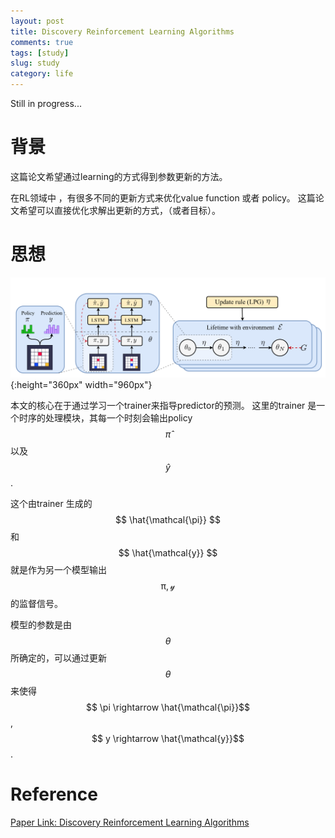 ```yaml
---
layout: post
title: Discovery Reinforcement Learning Algorithms
comments: true
tags: [study]
slug: study
category: life
---
```





Still in progress...

# 背景

这篇论文希望通过learning的方式得到参数更新的方法。

在RL领域中 ，有很多不同的更新方式来优化value function 或者 policy。
这篇论文希望可以直接优化求解出更新的方式，（或者目标）。
# 思想

![](/images/2020-07-29-LPG.png){:height="360px" width="960px"}

本文的核心在于通过学习一个trainer来指导predictor的预测。
这里的trainer 是一个时序的处理模块，其每一个时刻会输出policy $$ \hat{\pi} $$ 以及
 $$ \hat{y} $$.
 
 这个由trainer 生成的$$ \hat{\mathcal{\pi}} $$ 和$$ \hat{\mathcal{y}} $$ 就是作为另一个模型输出$$\mathcal{\pi}, \mathcal{y} $$的监督信号。

模型的参数是由 $$ \theta$$ 所确定的，可以通过更新 $$ \theta$$来使得 $$ \pi \rightarrow \hat{\mathcal{\pi}}$$, $$ y \rightarrow \hat{\mathcal{y}}$$.

# Reference

[Paper Link: Discovery Reinforcement Learning Algorithms](https://arxiv.org/abs/2007.08794)
